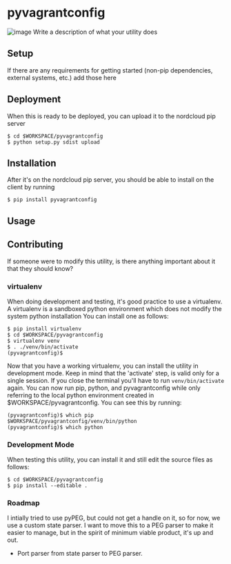 # pyvagrantconfig
![image](https://travis-ci.org/drewsonne/pyvagrantconfig.svg)
Write a description of what your utility does

## Setup
If there are any requirements for getting started (non-pip dependencies, external systems, etc.) add those here

## Deployment
When this is ready to be deployed, you can upload it to the nordcloud pip server

    $ cd $WORKSPACE/pyvagrantconfig
    $ python setup.py sdist upload

## Installation
After it's on the nordcloud pip server, you should be able to install on the client by running

    $ pip install pyvagrantconfig

## Usage

## Contributing
If someone were to modify this utility, is there anything important about it that they should know?
### virtualenv
When doing development and testing, it's good practice to use a virtualenv. A virtualenv is a sandboxed python environment which does not modify the system python installation
You can install one as follows:

    $ pip install virtualenv
    $ cd $WORKSPACE/pyvagrantconfig
    $ virtualenv venv
    $ . ./venv/bin/activate
    (pyvagrantconfig)$

Now that you have a working virtualenv, you can install the utility in development mode. Keep in mind that the 'activate' step, is valid only for a single session. If you close the terminal
you'll have to run `venv/bin/activate` again. You can now run pip, python, and pyvagrantconfig while only referring to the local python environment created in $WORKSPACE/pyvagrantconfig. You can see this by running:

    (pyvagrantconfig)$ which pip
    $WORKSPACE/pyvagrantconfig/venv/bin/python
    (pyvagrantconfig)$ which python

### Development Mode
When testing this utility, you can install it and still edit the source files as follows:

    $ cd $WORKSPACE/pyvagrantconfig
    $ pip install --editable .

### Roadmap
I intially tried to use pyPEG, but could not get a handle on it, so for now, we use a custom state parser.
I want to move this to a PEG parser to make it easier to manage, but in the spirit of minimum viable product, it's up and out.

 - Port parser from state parser to PEG parser.